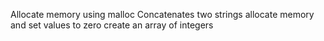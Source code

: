 Allocate memory using malloc
Concatenates two strings
allocate memory and set values to zero
create an array of integers

